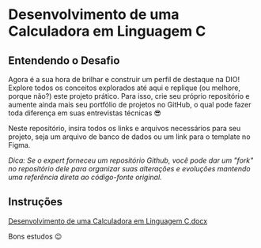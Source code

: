 # Desenvolvimento de uma Calculadora em Linguagem C

## Entendendo o Desafio
 
Agora é a sua hora de brilhar e construir um perfil de destaque na DIO! Explore todos os conceitos explorados até aqui e replique (ou melhore, porque não?) este projeto prático. Para isso, crie seu próprio repositório e aumente ainda mais seu portfólio de projetos no GitHub, o qual pode fazer toda diferença em suas entrevistas técnicas 😎
 
Neste repositório, insira todos os links e arquivos necessários para seu projeto, seja um arquivo de banco de dados ou um link para o template no Figma.
 
*Dica: Se o expert forneceu um repositório Github, você pode dar um "fork" no repositório dele para organizar suas alterações e evoluções mantendo uma referência direta ao código-fonte original.*
 
## Instruções
[Desenvolvimento de uma Calculadora em Linguagem C.docx](https://academiapme-my.sharepoint.com/:w:/g/personal/renato_dio_me/EeYnCF2OWaZDsEiLHvY4kuABJCloSKOl35WIWEryS4r0TQ?e=fIadpS)
 
Bons estudos 😉